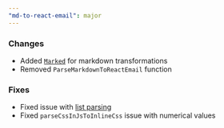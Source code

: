 ```yaml
---
"md-to-react-email": major
---
```


### Changes

- Added [`Marked`](https://marked.js.org/) for markdown transformations
- Removed `ParseMarkdownToReactEmail` function

### Fixes

- Fixed issue with [list parsing](https://github.com/codeskills-dev/md-to-react-email/issues/11)
- Fixed `parseCssInJsToInlineCss` issue with numerical values
